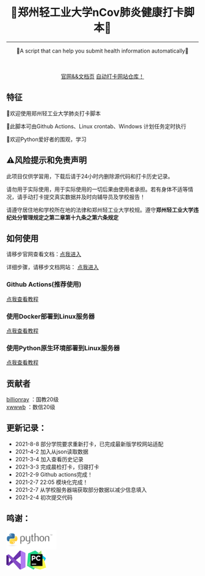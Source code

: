 <!-- div align=center><img style="width: 60%;" src="./images/title.png"></div>-->
<h1 align="center">🎉郑州轻工业大学nCov肺炎健康打卡脚本🎉</h1>
<hr />
<p align="center">🍺A script that can help you submit health information automatically🍺</p>
<div align="center">
<img src="https://img.shields.io/badge/Python-3.7-brightgreen" alt="">
<img src="https://img.shields.io/badge/Chrome-v88-green" alt="">
<a target="_blank" href="https://daka.xwwwb.com"><img src="https://img.shields.io/badge/Docs-latest-blueviolet" alt=""></a>
</div>
<br />
<div align="center"><a target="_blank" href="https://daka.xwwwb.com">官网&&文档页</a> 
<a target="_blank" href="https://github.com/xwwwb/ZzuliDakaWeb">自动打卡网站仓库！</a></div>



<h2>特征</h2>
<p>👏欢迎使用郑州轻工业大学肺炎打卡脚本</p>
<p>🎨此脚本可由Github Actions、Linux crontab、Windows 计划任务定时执行</p>
<p>🍔欢迎Python爱好者的围观，学习</p>

<h2>⚠风险提示和免责声明</h2>

此项目仅供学習用，下载后请于24小时内删除源代码和打卡历史记录。

请勿用于实际使用，用于实际使用的一切后果由使用者承担。若有身体不适等情况，请手动打卡提交真实数据并及时向辅导员及学校报告！

请遵守居住地和学校所在地的法律和郑州轻工业大学校规。遵守**郑州轻工业大学违纪处分管理规定之第二章第十九条之第六条规定**

<h2>如何使用</h2>
请移步官网查看文档：<a target="_blank" href="https://daka.xwwwb.com">点我进入</a>

详细步骤，请移步文档网站： <a target="_blank" href="https://daka.xwwwb.com/#/local">点我进入</a>
</p>
<h3>Github Actions(推荐使用)</h3>
 <a target="_blank" href="https://daka.xwwwb.com/#/ga">点我查看教程</a><br />
<h3>使用Docker部署到Linux服务器</h3>
 <a target="_blank" href="https://daka.xwwwb.com/#/docker">点我查看教程</a>
<h3>使用Python原生环境部署到Linux服务器</h3>
 <a target="_blank" href="https://daka.xwwwb.com/#/linux">点我查看教程</a>
<h2>贡献者</h2>

 [billionray](https://github.com/billionray) ：国教20级  
 [xwwwb](https://github.com/xwwwb) ：数信20级
 
<h2>更新记录：</h2>
<ul>
<li>2021-8-8 部分学院要求重新打卡，已完成最新版学校网站适配</li>
<li>2021-4-2 加入从json读取数据</li>
<li>2021-3-4 加入查看历史记录</li>
<li>2021-3-3 完成晨检打卡，归寝打卡</li>
<li>2021-2-9 Github actions完成！</li>
<li>2021-2-7 22:05 模块化完成！</li>
<li>2021-2-7 从学校服务器端获取部分数据以减少信息填入</li>
<li>2021-2-4 初次提交代码</li>
</ul>
<h2>鸣谢：</h2>
<a href="https://www.python.org/"><img src="./images/python.png" alt="" height="50px"></a><br />
<a href="https://visualstudio.microsoft.com/zh-hans/vs/"><img src="./images/vs.png" alt="" height="50px"></a>
<a href="https://www.jetbrains.com/zh-cn/pycharm/"><img src="./images/icon-pycharm.png" alt="" height="50px"></a><br />
